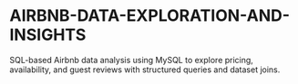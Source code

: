# AIRBNB-DATA-EXPLORATION-AND-INSIGHTS
SQL-based Airbnb data analysis using MySQL to explore pricing, availability, and guest reviews with structured queries and dataset joins.
